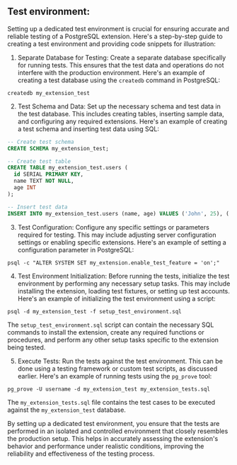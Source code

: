 ## Test environment:
Setting up a dedicated test environment is crucial for ensuring accurate and reliable testing of a PostgreSQL extension. Here's a step-by-step guide to creating a test environment and providing code snippets for illustration:

1. Separate Database for Testing: Create a separate database specifically for running tests. This ensures that the test data and operations do not interfere with the production environment. Here's an example of creating a test database using the `createdb` command in PostgreSQL:

```shell
createdb my_extension_test
```

2. Test Schema and Data: Set up the necessary schema and test data in the test database. This includes creating tables, inserting sample data, and configuring any required extensions. Here's an example of creating a test schema and inserting test data using SQL:

```sql
-- Create test schema
CREATE SCHEMA my_extension_test;

-- Create test table
CREATE TABLE my_extension_test.users (
  id SERIAL PRIMARY KEY,
  name TEXT NOT NULL,
  age INT
);

-- Insert test data
INSERT INTO my_extension_test.users (name, age) VALUES ('John', 25), ('Alice', 30), ('Bob', 40);
```

3. Test Configuration: Configure any specific settings or parameters required for testing. This may include adjusting server configuration settings or enabling specific extensions. Here's an example of setting a configuration parameter in PostgreSQL:

```shell
psql -c "ALTER SYSTEM SET my_extension.enable_test_feature = 'on';"
```

4. Test Environment Initialization: Before running the tests, initialize the test environment by performing any necessary setup tasks. This may include installing the extension, loading test fixtures, or setting up test accounts. Here's an example of initializing the test environment using a script:

```shell
psql -d my_extension_test -f setup_test_environment.sql
```

The `setup_test_environment.sql` script can contain the necessary SQL commands to install the extension, create any required functions or procedures, and perform any other setup tasks specific to the extension being tested.

5. Execute Tests: Run the tests against the test environment. This can be done using a testing framework or custom test scripts, as discussed earlier. Here's an example of running tests using the `pg_prove` tool:

```shell
pg_prove -U username -d my_extension_test my_extension_tests.sql
```

The `my_extension_tests.sql` file contains the test cases to be executed against the `my_extension_test` database.

By setting up a dedicated test environment, you ensure that the tests are performed in an isolated and controlled environment that closely resembles the production setup. This helps in accurately assessing the extension's behavior and performance under realistic conditions, improving the reliability and effectiveness of the testing process.
